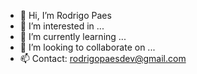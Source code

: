 - 👋 Hi, I’m Rodrigo Paes
- 👀 I’m interested in ...
- 🌱 I’m currently learning ...
- 💞️ I’m looking to collaborate on ...
- 📫 Contact: rodrigopaesdev@gmail.com

<!---
rodrigopaesmk/rodrigopaesmk is a ✨ special ✨ repository because its `README.md` (this file) appears on your GitHub profile.
You can click the Preview link to take a look at your changes.
--->
